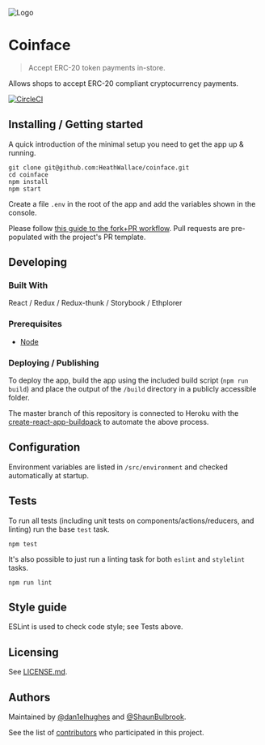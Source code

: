 ![Logo](./public/favicon.ico)

# Coinface
> Accept ERC-20 token payments in-store.

Allows shops to accept ERC-20 compliant cryptocurrency payments.

[![CircleCI](https://circleci.com/gh/HeathWallace/coinface.svg?style=shield&circle-token=4090d7f93c1bd552f529296e4cf5503cb22e44ed)](https://circleci.com/gh/HeathWallace/coinface)

## Installing / Getting started

A quick introduction of the minimal setup you need to get the app up & running.

```shell
git clone git@github.com:HeathWallace/coinface.git
cd coinface
npm install
npm start
```

Create a file `.env` in the root of the app and add the variables shown in the console.

Please follow [this guide to the fork+PR workflow](https://gist.github.com/Chaser324/ce0505fbed06b947d962). Pull requests are pre-populated with the project's PR template.

## Developing

### Built With

React / Redux / Redux-thunk / Storybook / Ethplorer

### Prerequisites

- [Node](https://nodejs.org)

### Deploying / Publishing

To deploy the app, build the app using the included build script (`npm run build`) and place the output of the `/build` directory in a publicly accessible folder.

The master branch of this repository is connected to Heroku with the [create-react-app-buildpack](https://elements.heroku.com/buildpacks/mars/create-react-app-buildpack) to automate the above process.

## Configuration

Environment variables are listed in `/src/environment` and checked automatically at startup.

## Tests

To run all tests (including unit tests on components/actions/reducers, and linting) run the base `test` task.

```shell
npm test
```
It's also possible to just run a linting task for both `eslint` and `stylelint` tasks.

```shell
npm run lint
```

## Style guide

ESLint is used to check code style; see Tests above.

## Licensing

See [LICENSE.md](blob/master/LICENSE.md).

## Authors

Maintained by [@dan1elhughes](https://github.com/dan1elhughes) and [@ShaunBulbrook](https://github.com/ShaunBulbrook).

See the list of [contributors](https://github.com/heathwallace/coinface/contributors) who participated in this project.
